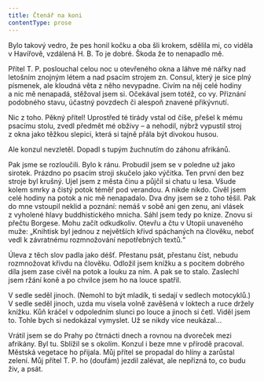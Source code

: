 ```yaml
---
title: Čtenář na koni
contentType: prose
---
```


<section>

Bylo takový vedro, že pes honil kočku a oba šli krokem, sdělila mi, co viděla v Havířově, vzdálená H. B. To je dobré. Škoda že to nenapadlo mě.

Přítel T. P. poslouchal celou noc u otevřeného okna a láhve mé nářky nad letošním znojným létem a nad psacím strojem zn. Con­sul, který je sice plný písmenek, ale kloudná věta z něho nevypadne. Civím na něj celé hodiny a nic mě nenapadá, stěžoval jsem si. Očekával jsem totéž, co vy. Přiznání podobného stavu, účastný povzdech či alespoň znavené přikývnutí.

Nic z toho. Pěkný přítel! Uprostřed té tirády vstal od číše, přešel k mému psacímu stolu, zvedl předmět mé obživy – a nehodil, nýbrž vypustil stroj z okna jako těžkou slepici, která si tajně přála být divokou husou.

Ale konzul nevzletěl. Dopadl s tupým žuchnutím do záhonu afrikánů.

Pak jsme se rozloučili. Bylo k ránu. Probudil jsem se v poledne už jako sirotek. Prázdno po psacím stroji skučelo jako výčitka. Ten první den bez stroje byl krušný. Ujel jsem z města činu a půjčil si chatu u lesa. Všude kolem smrky a čistý potok téměř pod verandou. A nikde nikdo. Civěl jsem celé hodiny na potok a nic mě nenapadalo. Dva dny jsem se z toho těšil. Pak do mne vstoupil neklid a poznání: nemáš v sobě ani gen zenu, ani vlásek z vyholené hlavy buddhistického mnicha. Sáhl jsem tedy po knize. Znovu si přečtu Borgese. Mohu začít odkudkoliv. Otevřu a čtu v Utopii unaveného muže: „Knihtisk byl jednou z největších křivd spáchaných na člověku, neboť vedl k závratnému rozmnožování nepotřebných textů.“

Úleva z těch slov padla jako déšť. Přestanu psát, přestanu číst, nebudu rozmnožovat křivdu na člověku. Odložil jsem knížku a s pocitem dobrého díla jsem zase civěl na potok a louku za ním. A pak se to stalo. Zaslechl jsem ržání koně a po chvilce jsem ho na louce spatřil.

V sedle seděl jinoch. (Nemohl to být mladík, ti sedají v sedlech motocyklů.) V sedle seděl jinoch, uzda mu visela volně zavěšená v loktech a ruce držely knížku. Kůň kráčel v odpoledním slunci po louce a jinoch si četl. Viděl jsem to. Tohle bych si nedokázal vymyslet. Už se nikdy více neukázal…

Vrátil jsem se do Prahy po čtrnácti dnech a rovnou na dvoreček mezi afrikány. Byl tu. Sblížil se s okolím. Konzul i beze mne v přírodě pracoval. Městská vegetace ho přijala. Můj přítel se propadal do hlíny a zarůstal zelení. Můj přítel T. P. ho (doufám) jezdil zalévat, ale nepřizná to, co budu živ, a psát.

</section>
